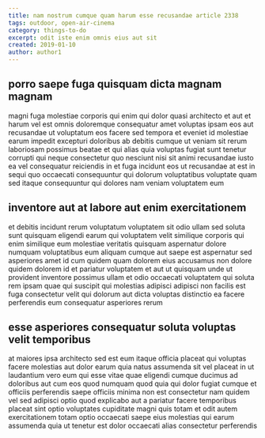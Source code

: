 ```yaml
---
title: nam nostrum cumque quam harum esse recusandae article 2338
tags: outdoor, open-air-cinema
category: things-to-do
excerpt: odit iste enim omnis eius aut sit
created: 2019-01-10
author: author1
---
```


## porro saepe fuga quisquam dicta magnam magnam

magni fuga molestiae corporis qui enim qui dolor quasi architecto et aut et harum vel est omnis doloremque consequatur amet voluptas ipsam eos aut recusandae ut voluptatum eos facere sed tempora et eveniet id molestiae earum impedit excepturi doloribus ab debitis cumque ut veniam sit rerum laboriosam possimus beatae et qui alias quia voluptas fugiat sunt tenetur corrupti qui neque consectetur quo nesciunt nisi sit animi recusandae iusto ea vel consequatur reiciendis in et fuga incidunt eos ut recusandae at est in sequi quo occaecati consequuntur qui dolorum voluptatibus voluptate quam sed itaque consequuntur qui dolores nam veniam voluptatem eum

## inventore aut at labore aut enim exercitationem

et debitis incidunt rerum voluptatum voluptatem sit odio ullam sed soluta sunt quisquam eligendi earum qui voluptatem velit similique corporis qui enim similique eum molestiae veritatis quisquam aspernatur dolore numquam voluptatibus eum aliquam cumque aut saepe est aspernatur sed asperiores amet id cum quidem quam dolorem eius accusamus non dolore quidem dolorem id et pariatur voluptatem et aut ut quisquam unde ut provident inventore possimus ullam et odio occaecati voluptatem qui soluta rem ipsam quae qui suscipit qui molestias adipisci adipisci non facilis est fuga consectetur velit qui dolorum aut dicta voluptas distinctio ea facere perferendis eum consequatur asperiores rerum

## esse asperiores consequatur soluta voluptas velit temporibus

at maiores ipsa architecto sed est eum itaque officia placeat qui voluptas facere molestias aut dolor earum quia natus assumenda sit vel placeat in ut laudantium vero eum qui esse vitae quae eligendi cumque ducimus ad doloribus aut cum eos quod numquam quod quia qui dolor fugiat cumque et officiis perferendis saepe officiis minima non est consectetur nam quidem vel sed adipisci optio quod explicabo aut a pariatur facere temporibus placeat sint optio voluptates cupiditate magni quis totam et odit autem exercitationem totam optio occaecati saepe eius molestias qui earum assumenda quia ut tenetur est dolor occaecati alias consectetur perferendis
